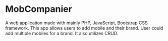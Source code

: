 # MobCompanier

A web application made with mainly PHP, JavaScript, Bootstrap CSS framework.
This app allows users to add mobile and their brand. User could add multiple mobiles for a brand. It also utilizes CRUD.

